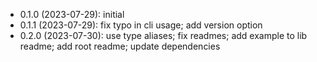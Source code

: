 * 0.1.0 (2023-07-29): initial
* 0.1.1 (2023-07-29): fix typo in cli usage; add version option
* 0.2.0 (2023-07-30): use type aliases; fix readmes; add example to lib readme;
  add root readme; update dependencies

